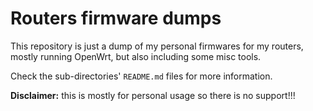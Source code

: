 # Routers firmware dumps

This repository is just a dump of my personal firmwares for my routers,
mostly running OpenWrt, but also including some misc tools.

Check the sub-directories' `README.md` files for more information.

**Disclaimer:** this is mostly for personal usage so there is no support!!!
